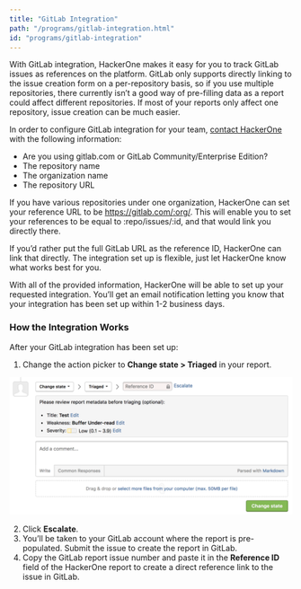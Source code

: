 ```yaml
---
title: "GitLab Integration"
path: "/programs/gitlab-integration.html"
id: "programs/gitlab-integration"
---
```


With GitLab integration, HackerOne makes it easy for you to track GitLab issues as references on the platform. GitLab only supports directly linking to the issue creation form on a per-repository basis, so if you use multiple repositories, there currently isn’t a good way of pre-filling data as a report could affect different repositories. If most of your reports only affect one repository, issue creation can be much easier.

In order to configure GitLab integration for your team, [contact HackerOne](https://support.hackerone.com/hc/en-us/requests/new) with the following information:

- Are you using gitlab.com or GitLab Community/Enterprise Edition?
- The repository name
- The organization name
- The repository URL

If you have various repositories under one organization, HackerOne can set your reference URL to be https://gitlab.com/:org/. This will enable you to set your references to be equal to :repo/issues/:id, and that would link you directly there.

If you’d rather put the full GitLab URL as the reference ID, HackerOne can link that directly.  The integration set up is flexible, just let HackerOne know what works best for you.

With all of the provided information, HackerOne will be able to set up your requested integration. You’ll get an email notification letting you know that your integration has been set up within 1-2 business days.

### How the Integration Works
After your GitLab integration has been set up:
1. Change the action picker to **Change state > Triaged** in your report. 

![integrations](./images/integrations.png)

2. Click **Escalate**.
3. You’ll be taken to your GitLab account where the report is pre-populated. Submit the issue to create the report in GitLab.
4. Copy the GitLab report issue number and paste it in the **Reference ID** field of the HackerOne report to create a direct reference link to the issue in GitLab.  
